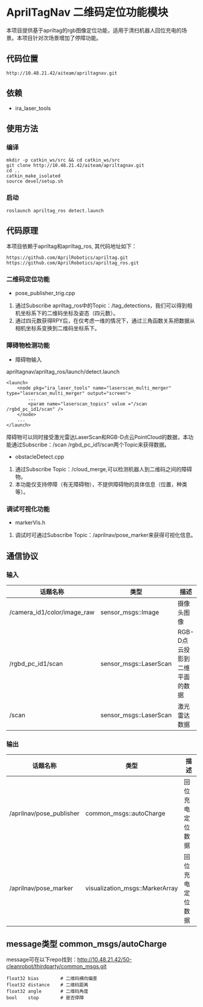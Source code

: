 # AprilTagNav 二维码定位功能模块

本项目提供基于apriltag的rgb图像定位功能，适用于清扫机器人回位充电的场景。本项目针对次场景增加了停障功能。

## 代码位置
```
http://10.48.21.42/aiteam/apriltagnav.git
```

## 依赖

* ira_laser_tools

## 使用方法
### 编译
```
mkdir -p catkin_ws/src && cd catkin_ws/src
git clone http://10.48.21.42/aiteam/apriltagnav.git
cd ..
catkin_make_isolated
source devel/setup.sh
```
### 启动
```
roslaunch apriltag_ros detect.launch
```
## 代码原理
本项目依赖于apriltag和apriltag_ros, 其代码地址如下：
```
https://github.com/AprilRobotics/apriltag.git
https://github.com/AprilRobotics/apriltag_ros.git
```

### 二维码定位功能
* pose_publisher_trig.cpp
1. 通过Subscribe apriltag_ros中的Topic：/tag_detections，我们可以得到相机坐标系下的二维码坐标及姿态（四元数）。
2. 通过四元数获得RPY后，在仅考虑一维的情况下，通过三角函数关系把数据从相机坐标系变换到二维码坐标系下。

### 障碍物检测功能
* 障碍物输入
  
apriltagnav/apriltag_ros/launch/detect.launch
```
<launch>
    <node pkg="ira_laser_tools" name="laserscan_multi_merger" type="laserscan_multi_merger" output="screen">
        ...
        <param name="laserscan_topics" value ="/scan /rgbd_pc_id1/scan" />
    </node>
    ...
</launch>
```
障碍物可以同时接受激光雷达LaserScan和RGB-D点云PointCloud的数据，本功能通过Subscribe：/scan /rgbd_pc_id1/scan两个Topic来获得数据。

* obstacleDetect.cpp
1. 通过Subscribe Topic：/cloud_merge,可以检测机器人到二维码之间的障碍物。
2. 本功能仅支持停障（有无障碍物），不提供障碍物的具体信息（位置，种类等）。

### 调试可视化功能
* markerVis.h 
1. 调试时可通过Subscribe Topic：/aprilnav/pose_marker来获得可视化信息。

## 通信协议
### 输入
| 话题名称                          | 类型                      | 描述               | 
| -----------                      | -----------              | -----------       |
| /camera_id1/color/image_raw      | sensor_msgs::Image        | 摄像头图像             |
| /rgbd_pc_id1/scan                | sensor_msgs::LaserScan    | RGB-D点云投影到二维平面的数据              |
| /scan                            | sensor_msgs::LaserScan    | 激光雷达数据              |

### 输出
| 话题名称                          | 类型                      | 描述               | 
| -----------                      | -----------              | -----------       |
| /aprilnav/pose_publisher         | common_msgs::autoCharge   | 回位充电定位数据              |
| /aprilnav/pose_marker            | visualization_msgs::MarkerArray   | 回位充电定位数据              |

##  message类型 common_msgs/autoCharge
message可在以下repo找到：http://10.48.21.42/50-cleanrobot/thirdparty/common_msgs.git
```
float32 bias        # 二维码横向偏差
float32 distance    # 二维码距离
float32 angle       # 二维码角度
bool    stop        # 是否停障
```